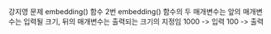 강지영 문제
embedding() 함수
2번
embedding() 함수의 두 매개변수는 앞의 매개변수는 입력될 크기, 뒤의 매개변수는 출력되는 크기의 지정임
1000 -> 입력
100 -> 출력


